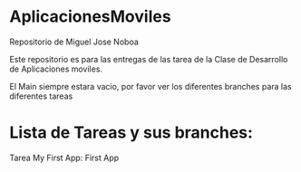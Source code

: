 # AplicacionesMoviles

Repositorio de Miguel Jose Noboa

Este repositorio es para las entregas de las tarea de la Clase de Desarrollo de Aplicaciones moviles.

El Main siempre estara vacio, por favor ver los diferentes branches para las diferentes tareas

# Lista de Tareas y sus branches:

Tarea My First App:  First App
